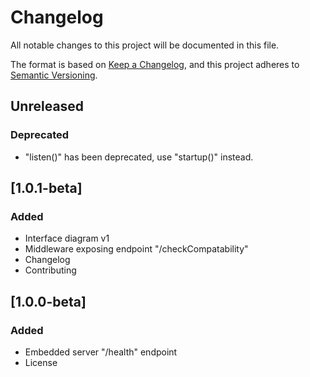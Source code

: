 # Changelog

All notable changes to this project will be documented in this file.

The format is based on [Keep a Changelog](https://keepachangelog.com/en/1.0.0/),
and this project adheres to [Semantic Versioning](https://semver.org/spec/v2.0.0.html).

## Unreleased

### Deprecated

- "listen()" has been deprecated, use "startup()" instead.

## [1.0.1-beta]

### Added

- Interface diagram v1
- Middleware exposing endpoint "/checkCompatability"
- Changelog
- Contributing

## [1.0.0-beta]

### Added

- Embedded server "/health" endpoint
- License
